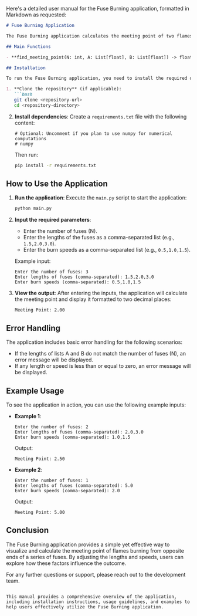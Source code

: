 Here's a detailed user manual for the Fuse Burning application, formatted in Markdown as requested:

```markdown
# Fuse Burning Application

The Fuse Burning application calculates the meeting point of two flames burning towards each other from opposite ends of a series of fuses. This application is designed to help users understand how different fuse lengths and burn speeds affect the point at which the flames meet.

## Main Functions

- **find_meeting_point(N: int, A: List[float], B: List[float]) -> float**: This function calculates the meeting point of two flames based on the number of fuses, their lengths, and their burn speeds. It simulates the burning process and returns the distance from the left end to the meeting point.

## Installation

To run the Fuse Burning application, you need to install the required dependencies. You can do this using `pip`. 

1. **Clone the repository** (if applicable):
   ```bash
   git clone <repository-url>
   cd <repository-directory>
   ```

2. **Install dependencies**:
   Create a `requirements.txt` file with the following content:
   ```
   # Optional: Uncomment if you plan to use numpy for numerical computations
   # numpy
   ```

   Then run:
   ```bash
   pip install -r requirements.txt
   ```

## How to Use the Application

1. **Run the application**:
   Execute the `main.py` script to start the application:
   ```bash
   python main.py
   ```

2. **Input the required parameters**:
   - Enter the number of fuses (N).
   - Enter the lengths of the fuses as a comma-separated list (e.g., `1.5,2.0,3.0`).
   - Enter the burn speeds as a comma-separated list (e.g., `0.5,1.0,1.5`).

   Example input:
   ```
   Enter the number of fuses: 3
   Enter lengths of fuses (comma-separated): 1.5,2.0,3.0
   Enter burn speeds (comma-separated): 0.5,1.0,1.5
   ```

3. **View the output**:
   After entering the inputs, the application will calculate the meeting point and display it formatted to two decimal places:
   ```
   Meeting Point: 2.00
   ```

## Error Handling

The application includes basic error handling for the following scenarios:
- If the lengths of lists A and B do not match the number of fuses (N), an error message will be displayed.
- If any length or speed is less than or equal to zero, an error message will be displayed.

## Example Usage

To see the application in action, you can use the following example inputs:

- **Example 1**:
  ```
  Enter the number of fuses: 2
  Enter lengths of fuses (comma-separated): 2.0,3.0
  Enter burn speeds (comma-separated): 1.0,1.5
  ```
  Output:
  ```
  Meeting Point: 2.50
  ```

- **Example 2**:
  ```
  Enter the number of fuses: 1
  Enter lengths of fuses (comma-separated): 5.0
  Enter burn speeds (comma-separated): 2.0
  ```
  Output:
  ```
  Meeting Point: 5.00
  ```

## Conclusion

The Fuse Burning application provides a simple yet effective way to visualize and calculate the meeting point of flames burning from opposite ends of a series of fuses. By adjusting the lengths and speeds, users can explore how these factors influence the outcome.

For any further questions or support, please reach out to the development team.
```

This manual provides a comprehensive overview of the application, including installation instructions, usage guidelines, and examples to help users effectively utilize the Fuse Burning application.